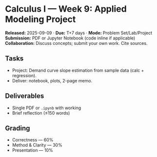 # Calculus I — Week 9: Applied Modeling Project
**Released:** 2025-09-09 · **Due:** T+7 days · **Mode:** Problem Set/Lab/Project  
**Submission:** PDF or Jupyter Notebook (code inline if applicable)  
**Collaboration:** Discuss concepts; submit your own work. Cite sources.
## Tasks
- Project: Demand curve slope estimation from sample data (calc + regression).
- Deliver: notebook, plots, 2-page memo.
## Deliverables
- Single PDF or `.ipynb` with working
- Brief reflection (≤150 words)

## Grading
- Correctness — 60%  
- Method & Clarity — 30%  
- Presentation — 10%
